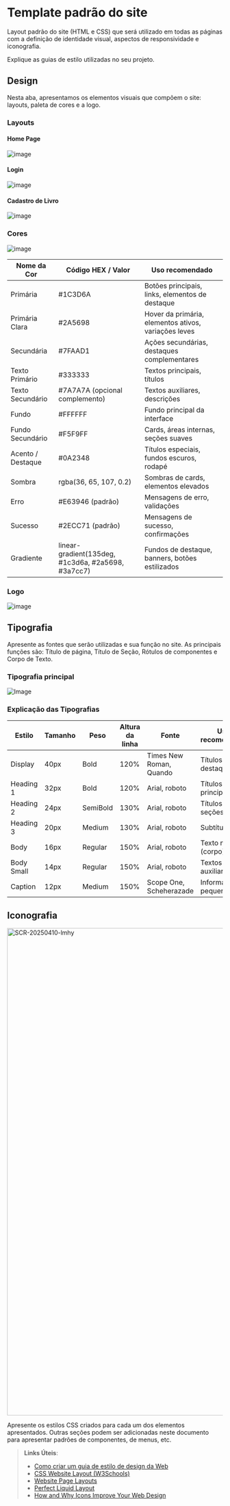 # Template padrão do site

Layout padrão do site (HTML e CSS) que será utilizado em todas as páginas com a definição de identidade visual, aspectos de responsividade e iconografia.

Explique as guias de estilo utilizadas no seu projeto.

## Design

Nesta aba, apresentamos os elementos visuais que compõem o site: layouts, paleta de cores e a logo.

### Layouts

#### Home Page
![image](https://github.com/user-attachments/assets/76425285-d6a7-4ea2-85a5-f3ce9cfa636b)

#### Login
![image](https://github.com/user-attachments/assets/5655d565-01b9-41c9-8f0d-aafa5cb43ac9)

#### Cadastro de Livro
![image](https://github.com/user-attachments/assets/3edd856f-80b7-457b-89ab-e68786c9a365)



### Cores

![image](https://github.com/user-attachments/assets/d2fb6328-9044-4ac4-9a3a-8070ddf1da80)


|  Nome da Cor	|  Código HEX / Valor	 |  Uso recomendado  |
|---------------|----------------------|-------------------|
|  Primária	|  #1C3D6A	|  Botões principais, links, elementos de destaque  |
|  Primária Clara	|  #2A5698	|  Hover da primária, elementos ativos, variações leves  |
|  Secundária	|  #7FAAD1	|  Ações secundárias, destaques complementares  |
|  Texto Primário	|  #333333	|  Textos principais, títulos  |
|  Texto Secundário	|  #7A7A7A (opcional complemento)	|  Textos auxiliares, descrições
|  Fundo	|  #FFFFFF	|  Fundo principal da interface |
|  Fundo Secundário	|  #F5F9FF	|  Cards, áreas internas, seções suaves  |
|  Acento / Destaque	|  #0A2348	|  Títulos especiais, fundos escuros, rodapé  |
|  Sombra	| rgba(36, 65, 107, 0.2)	|  Sombras de cards, elementos elevados  |
|  Erro	|  #E63946 (padrão)	|  Mensagens de erro, validações  |
|  Sucesso	|  #2ECC71 (padrão)	|  Mensagens de sucesso, confirmações  |
|  Gradiente	|  linear-gradient(135deg, #1c3d6a, #2a5698, #3a7cc7)	|  Fundos de destaque, banners, botões estilizados  |

### Logo
![image](https://github.com/user-attachments/assets/41c1b2f8-a8f7-45a0-8785-fa55ca6832ae)

## Tipografia

Apresente as fontes que serão utilizadas e sua função no site. As principais funções são: Título de página, Título de Seção, Rótulos de componentes e Corpo de Texto.

### Tipografia principal

![Image](https://github.com/user-attachments/assets/12c30e39-9730-41f5-a6cc-aaea6e51788e)

### Explicação das Tipografias

| Estilo	   | Tamanho    | Peso       | Altura da linha	| Fonte	  |   Uso recomendado |
|------------|------------|------------|------------ | ------------ | ---------------   |
| Display  | 40px  |  Bold    |  120%  | Times New Roman, Quando  | Títulos de destaque  |
| Heading 1  | 32px  |  Bold  |	 120% |  Arial, roboto	 |  Títulos principais  |
| Heading 2	| 24px	|  SemiBold	 |  130%	|  Arial, roboto	|  Títulos de seções  |
| Heading 3  | 20px  |  Medium	  |  130%  |  Arial, roboto	 |  Subtítulos  |                   
| Body  |  16px  |  Regular  |  150%  |  Arial, roboto  |  Texto normal (corpo)  |
| Body Small  |	14px 	|  Regular	|  150%  | Arial, roboto	 |  Textos auxiliares  |
| Caption	 | 12px	 |  Medium	 |  150%	 | Scope One, Scheherazade 	|  Informações pequenas  |

## Iconografia


<img width="1138" alt="SCR-20250410-lmhy" src="https://github.com/user-attachments/assets/60bb1ac1-74ad-4102-b752-23c409f76572" />


Apresente os estilos CSS criados para cada um dos elementos apresentados.
Outras seções podem ser adicionadas neste documento para apresentar padrões de componentes, de menus, etc.


> **Links Úteis**:
>
> -  [Como criar um guia de estilo de design da Web](https://edrodrigues.com.br/blog/como-criar-um-guia-de-estilo-de-design-da-web/#)
> - [CSS Website Layout (W3Schools)](https://www.w3schools.com/css/css_website_layout.asp)
> - [Website Page Layouts](http://www.cellbiol.com/bioinformatics_web_development/chapter-3-your-first-web-page-learning-html-and-css/website-page-layouts/)
> - [Perfect Liquid Layout](https://matthewjamestaylor.com/perfect-liquid-layouts)
> - [How and Why Icons Improve Your Web Design](https://usabilla.com/blog/how-and-why-icons-improve-you-web-design/)
